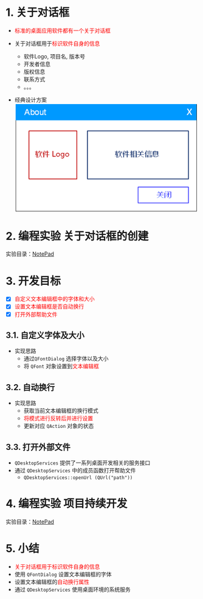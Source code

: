 # 1. 关于对话框
- <font color=red>标准的桌面应用软件都有一个关于对话框</font>
- 关于对话框用于<font color=red>标识软件自身的信息</font>
    - 软件Logo, 项目名, 版本号
    - 开发者信息
    - 版权信息
    - 联系方式
    - 。。。

- 经典设计方案
![](vx_images/050_1.png)

# 2. 编程实验 关于对话框的创建
实验目录：[NotePad](vx_attachments\050_dialog_of_About\NotePad)

# 3. 开发目标
- [x] <font color=red>自定义文本编辑框中的字体和大小</font>
- [x] <font color=red>设置文本编辑框是否自动换行</font>
- [x] <font color=red>打开外部帮助文件</font>

## 3.1. 自定义字体及大小
- 实现思路
    - 通过`QFontDialog` 选择字体以及大小
    - 将 `QFont` 对象设置到<font color=red>文本编辑框</font>

## 3.2. 自动换行
- 实现思路
    - 获取当前文本编辑框的换行模式
    - <font color=red>将模式进行反转后并进行设置</font>
    - 更新对应 `QAction` 对象的状态

## 3.3. 打开外部文件
- `QDesktopServices` 提供了一系列桌面开发相关的服务接口
- 通过 `QDesktopServices` 中的成员函数打开帮助文件
    - `QDesktopServices::openUrl (QUrl("path"))`

# 4. 编程实验 项目持续开发
实验目录：[NotePad](vx_attachments\050_dialog_of_About\NotePad)

# 5. 小结
- <font color=red>关于对话框用于标识软件自身的信息</font>
- 使用 `QFontDialog` 设置文本编辑框的字体
- 设置文本编辑框的<font color=red>自动换行属性</font>
- 通过 `QDesktopServices` 使用桌面环境的系统服务

